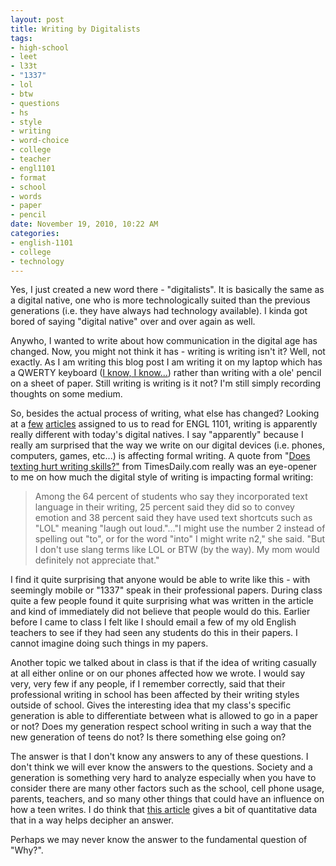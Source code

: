 ```yaml
--- 
layout: post
title: Writing by Digitalists
tags: 
- high-school
- leet
- l33t
- "1337"
- lol
- btw
- questions
- hs
- style
- writing
- word-choice
- college
- teacher
- engl1101
- format
- school
- words
- paper
- pencil
date: November 19, 2010, 10:22 AM
categories: 
- english-1101
- college
- technology
---
```

Yes, I just created a new word there - "digitalists". It is basically the same as a digital native, one who is more technologically suited than the previous generations (i.e. they have always had technology available). I kinda got bored of saying "digital native" over and over again as well.

Anywho, I wanted to write about how communication in the digital age has changed. Now, you might not think it has - writing is writing isn't it? Well, not exactly. As I am writing this blog post I am writing it on my laptop which has a QWERTY keyboard ([I know, I know...](http://www.tanner-smith.com/2010/10/13/learning-a-new-keyboard-layout/)) rather than writing with a ole' pencil on a sheet of paper. Still writing is writing is it not? I'm still simply recording thoughts on some medium.

So, besides the actual process of writing, what else has changed? Looking at a [few](http://www.timesdaily.com/article/20090716/ARTICLES/907165030?Title=Does-texting-hurt-writing-skills-) [articles](http://www.pewinternet.org/Reports/2008/Writing-Technology-and-Teens/01-Summary-of-Findings/Summary-of-Findings.aspx) assigned to us to read for ENGL 1101, writing is apparently really different with today's digital natives. I say "apparently" because I really am surprised that the way we write on our digital devices (i.e. phones, computers, games, etc...) is affecting formal writing. A quote from "[Does texting hurt writing skills?"](http://www.timesdaily.com/article/20090716/ARTICLES/907165030?Title=Does-texting-hurt-writing-skills-) from TimesDaily.com really was an eye-opener to me on how much the digital style of writing is impacting formal writing:

>Among the 64 percent of students who say they incorporated text language in their writing, 25 percent said they did so to convey emotion and 38 percent said they have used text shortcuts such as "LOL" meaning "laugh out loud."..."I might use the number 2 instead of spelling out "to", or for the word "into" I might write n2," she said. "But I don't use slang terms like LOL or BTW (by the way). My mom would definitely not appreciate that."

I find it quite surprising that anyone would be able to write like this - with seemingly mobile or "1337" speak in their professional papers. During class quite a few people found it quite surprising what was written in the article and kind of immediately did not believe that people would do this. Earlier before I came to class I felt like I should email a few of my old English teachers to see if they had seen any students do this in their papers. I cannot imagine doing such things in my papers.

Another topic we talked about in class is that if the idea of writing casually at all either online or on our phones affected how we wrote. I would say very, very few if any people, if I remember correctly, said that their professional writing in school has been affected by their writing styles outside of school. Gives the interesting idea that my class's specific generation is able to differentiate between what is allowed to go in a paper or not? Does my generation respect school writing in such a way that the new generation of teens do not? Is there something else going on?

The answer is that I don't know any answers to any of these questions. I don't think we will ever know the answers to the questions. Society and a generation is something very hard to analyze especially when you have to consider there are many other factors such as the school, cell phone usage, parents, teachers, and so many other things that could have an influence on how a teen writes. I do think that [this article](http://www.pewinternet.org/Reports/2008/Writing-Technology-and-Teens/01-Summary-of-Findings/Summary-of-Findings.aspx) gives a bit of quantitative data that in a way helps decipher an answer.

Perhaps we may never know the answer to the fundamental question of "Why?".
